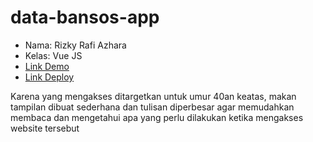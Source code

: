 # data-bansos-app

- Nama: Rizky Rafi Azhara
- Kelas: Vue JS
- [Link Demo](https://youtu.be/b4TgXaBkozQ)
- [Link Deploy](https://data-bansos.vercel.app)

Karena yang mengakses ditargetkan untuk umur 40an keatas, makan tampilan dibuat sederhana dan tulisan diperbesar agar memudahkan membaca dan mengetahui apa yang
perlu dilakukan ketika mengakses website tersebut